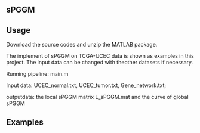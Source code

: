 ## sPGGM


## Usage
Download the source codes and unzip the MATLAB package.

The implement of sPGGM on TCGA-UCEC data is shown as examples in this project. The input data can be changed with theother datasets if necessary.

Running pipeline: main.m

Input data: UCEC_normal.txt, UCEC_tumor.txt, Gene_network.txt;

outputdata: the local sPGGM matrix L_sPGGM.mat and the curve of global sPGGM

## Examples


